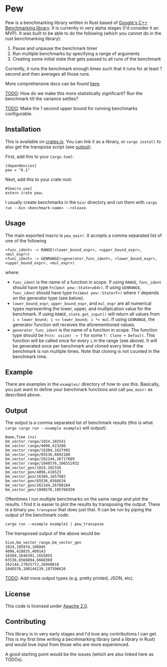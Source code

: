 # Pew

Pew is a benchmarking library written in Rust based of
[Google's C++ Benchmarking library](https://github.com/google/benchmark). It
is currently in very alpha stages (I'd consider it an MVP). It was built to be
able to do the following (which you cannot do in the rust benchmarking library):

1) Pause and unpause the benchmark timer
2) Run multiple benchmarks by specifying a range of arguments
3) Creating some initial state that gets passed to all runs of the benchmark

Currently, it runs the benchmark enough times such that it runs for at least 1
second and then averages all those runs.

More comprehensive docs can be found [here](https://docs.rs/pew/0.1.0/pew/).

[TODO](https://github.com/akshaynanavati/pew/issues/1): How do we make this
more statistically significant? Run the benchmark till the variance settles?

[TODO](https://github.com/akshaynanavati/pew/issues/3): Make the 1 second upper
bound for running benchmarks configurable.

## Installation

This is available on [crates.io](https://crates.io/crates/pew). You can link it
as a library, or `cargo install` to also get the transpose script (see [output](#output)).

First, add this to your `Cargo.toml`:

```
[dependencies]
pew = "0.1"
```

Next, add this to your crate root:

```
#[macro_use]
extern crate pew;
```

I usually create benchmarks in the `bin/` directory and run them with
`cargo run --bin <benchmark-name> --release`.

## Usage

The main exported macro is `pew_main!`. It accepts a comma separated list of
one of the following

```
<func_ident> -> RANGE(<lower_bound_expr>, <upper_bound_expr>, <mul_expr>)
<func_ident> -> GENRANGE(<generator_func_ident>, <lower_bound_expr>, <upper_bound_expr>, <mul_expr>)
```

where:

- `func_ident` is the name of a function in scope. If using `RANGE`,
  `func_ident` should have type `Fn(&mut pew::State<u64>)`. If using
  `GENRANGE`, `func_ident` should have type `Fn(&mut pew::State<T>)`
  where `T` depends on the generator type (see below).
- `lower_bound_expr`, `upper_bound_expr`, and `mul_expr` are all numerical
  types representing the lower, upper, and multiplcation value for the
  benchmark. If using `RANGE`, `state.get_input()` will return all values
  from `i = lower_bound; i <= lower_bound; i *= mul`. If using `GENRANGE`,
  the generator function will receives the aforementioned values.
- `generator_func_ident` is the name of a function in scope. The function
  type should be `Fn(n: usize) -> T` for some `T: Clone + Default`. This function will
  be called once for every `i` in the range (see above). It will be generated
  once per benchmark and cloned every time if the benchmark is run multiple
  times. Note that cloning is not counted in the benchmark time.

## Example

There are examples in the `examples/` directory of how to use this. Basically,
you just want to define your benchmark functions and call `pew_main!` as
described above.

## Output

The output is a comma separated list of benchmark results (this is what
`cargo cargo run --example example1` will output):

```
Name,Time (ns)
bm_vector_range/1024,102541
bm_vector_range/4096,423289
bm_vector_range/16384,1627492
bm_vector_range/65536,6692188
bm_vector_range/262144,26717609
bm_vector_range/1048576,106552932
bm_vector_gen/1024,102316
bm_vector_gen/4096,416523
bm_vector_gen/16384,1657982
bm_vector_gen/65536,6566634
bm_vector_gen/262144,26780184
bm_vector_gen/1048576,105760350
```

Oftentimes I run multiple benchmarks on the same range and plot the results.
I find it is easier to plot the results by transposing the output. There is
a binary `pew_transpose` that does just that. It can be run by piping the
output of the benchmark code:

```
cargo run --example example1 | pew_transpose
```

The transposed output of the
above would be:

```
Size,bm_vector_range,bm_vector_gen
1024,105974,106845
4096,418835,409143
16384,1646391,1655855
65536,6566094,6668369
262144,27025772,26948818
1048576,108144239,107596626
```

[TODO](https://github.com/akshaynanavati/pew/issues/1): Add more output types
(e.g. pretty printed, JSON, etc).

## License

This code is licensed under [Apache 2.0](https://www.apache.org/licenses/LICENSE-2.0).

## Contributing

This library is in very early stages and I'd love any contributions I can get. This is my
first time writing a becnhmarking library (and a library in Rust) and would love input from
those who are more experienced.

A good starting point would be the issues (which are also linked here as TODOs).
